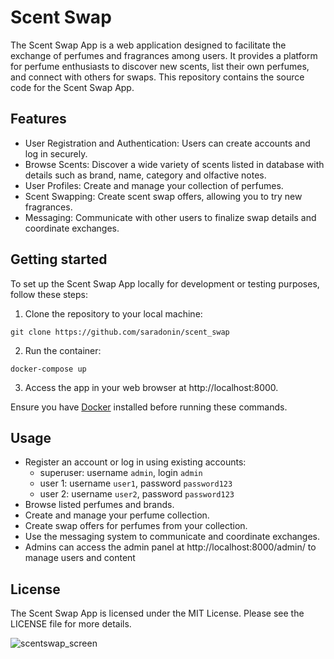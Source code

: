 # Scent Swap #

The Scent Swap App is a web application designed to facilitate the exchange of perfumes and fragrances among users. It
provides a platform for perfume enthusiasts to discover new scents, list their own perfumes, and connect with others for
swaps. This repository contains the source code for the Scent Swap App.

## Features

- User Registration and Authentication: Users can create accounts and log in securely.
- Browse Scents: Discover a wide variety of scents listed in database with details such as brand, name, category and
  olfactive notes.
- User Profiles: Create and manage your collection of perfumes.
- Scent Swapping: Create scent swap offers, allowing you to try new fragrances.
- Messaging: Communicate with other users to finalize swap details and coordinate exchanges.

## Getting started

To set up the Scent Swap App locally for development or testing purposes, follow these steps:

1. Clone the repository to your local machine:

```
git clone https://github.com/saradonin/scent_swap
```

2. Run the container:

```
docker-compose up
```

3. Access the app in your web browser at http://localhost:8000.

Ensure you have [Docker](https://www.docker.com/get-started/) installed before running these commands.

## Usage

- Register an account or log in using existing accounts:
  - superuser: username `admin`, login `admin`
  - user 1: username `user1`, password `password123`
  - user 2: username `user2`, password `password123`
- Browse listed perfumes and brands.
- Create and manage your perfume collection.
- Create swap offers for perfumes from your collection.
- Use the messaging system to communicate and coordinate exchanges.
- Admins can access the admin panel at http://localhost:8000/admin/ to manage users and content

## License

The Scent Swap App is licensed under the MIT License. Please see the LICENSE file for more details.

![scentswap_screen](https://github.com/saradonin/scent_swap/assets/124811561/4b6f367f-16d0-426c-b8bf-196f5c643b96)

